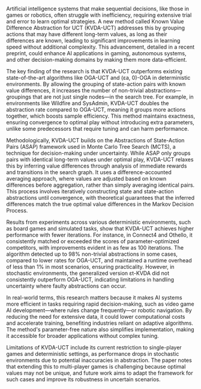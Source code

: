 Artificial intelligence systems that make sequential decisions, like those in games or robotics, often struggle with inefficiency, requiring extensive trial and error to learn optimal strategies. A new method called Known Value Difference Abstraction for UCT (KVDA-UCT) addresses this by grouping actions that may have different long-term values, as long as their differences are known, leading to significant improvements in learning speed without additional complexity. This advancement, detailed in a recent preprint, could enhance AI applications in gaming, autonomous systems, and other decision-making domains by making them more data-efficient.

The key finding of the research is that KVDA-UCT outperforms existing state-of-the-art algorithms like OGA-UCT and (εa, 0)-OGA in deterministic environments. By allowing the grouping of state-action pairs with known value differences, it increases the number of non-trivial abstractions—groupings that are not just single nodes—in the search tree. For example, in environments like Wildfire and SysAdmin, KVDA-UCT doubles the abstraction rate compared to OGA-UCT, meaning it groups more actions together, which boosts sample efficiency. This method maintains exactness, ensuring convergence to optimal play without introducing extra parameters, unlike some predecessors that require tuning and can harm performance.

Methodologically, KVDA-UCT builds on the Abstractions of State-Action Pairs (ASAP) framework used in Monte Carlo Tree Search (MCTS), a technique for decision-making under uncertainty. While ASAP only groups pairs with identical long-term values under optimal play, KVDA-UCT relaxes this by inferring value differences through analysis of immediate rewards and transitions in the search graph. It uses a difference-accounted averaging approach, where values are adjusted based on known differences before aggregation, rather than simply averaging identical pairs. This process involves iteratively constructing state and state-action abstractions until convergence, with theoretical guarantees that the inferred differences match the true optimal value differences in the Markov Decision Process.

Results from experiments across various deterministic environments, such as board games and simulated tasks, show that KVDA-UCT achieves higher performance with fewer iterations. For instance, in Connect4 and Othello, it consistently matched or exceeded the scores of parameter-optimized competitors, with improvements evident in as few as 100 iterations. The algorithm detected up to 98% non-trivial abstractions in some cases, compared to lower rates for OGA-UCT, and maintained a runtime overhead of less than 1% in most scenarios, ensuring practicality. However, in stochastic environments, the generalized version εt-KVDA did not consistently outperform OGA-UCT, indicating limitations in handling uncertainty where faulty abstractions can occur.

In real-world terms, this research matters because it makes AI systems more efficient in tasks requiring rapid decision-making, such as video game AI development—where rules change frequently—or robotic navigation. By reducing the need for extensive data, it could lower computational costs and accelerate training, benefiting industries reliant on adaptive algorithms. The method's parameter-free nature also simplifies implementation, making it accessible for broader applications without complex tuning.

Limitations of KVDA-UCT include its current restriction to single-player games and deterministic settings, as performance drops in stochastic environments due to potential inaccuracies in abstraction. The paper notes that extending this to multi-player games is challenging because optimal values may not be unique, and future work aims to adapt the framework for such cases and improve its robustness in uncertain scenarios.